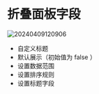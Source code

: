 # 折叠面板字段

![20240409120906](https://nocobase-docs.oss-cn-beijing.aliyuncs.com/20240409120906.png)

- 自定义标题
- 默认展示（初始值为 false ）
- 设置数据范围
- 设置排序规则
- 设置标题字段
